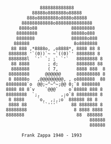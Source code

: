                                8888888888888
                            88888o8888888o88888
                          888o88888888o8888o88888
                        888888888888o88888888888888
                       8888o88             888888888
                      88888888             88888o888
                      8888888              888888o888
                     888888                 8o8888888
                    88 888 ,*8888o, ,o8888*, 8888 88 8
                   8888888 '`(0))`~ ~`((0)`' 8888888 8
                   8888888l  `'` `; ;` `'`   88888888 8
                    88 8888       ; d;       8888888 88
                    8888888       ( 7,       8888 888  8
                   88888888      @@@@@@      888888888 8
                   8 88888o   ,@@@@@@@@@, , o8888888  88
                  88888888`o  @@;~^~^~;@@ 0;`8 8888888
                  8888 88 8`v    `@@@`    o`88888 888 8
                  88888888  `;,        ,;o`8 88888888 8
                   8 8888     `o,  ,;,;o` 888888 88 8
                   8888 88      ``'''`     88 8888888 8
                  88888888                  8 8888 8888
                  8888888                    88  888888
                                                  888888
                                                  888888

                        Frank Zappa 1940 - 1993
